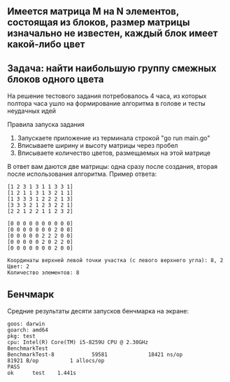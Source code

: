 ## Имеется матрица M на N элементов, состоящая из блоков, размер матрицы изначально не известен, каждый блок имеет какой-либо цвет
## Задача: найти наибольшую группу смежных блоков одного цвета

На решение тестового задания потребовалось 4 часа, из которых полтора часа ушло на формирование алгоритма в голове и тесты неудачных идей

Правила запуска задания
1. Запускаете приложение из терминала строкой "go run main.go"
2. Вписываете ширину и высоту матрицы через пробел
3. Вписываете количество цветов, размещаемых на этой матрице

В ответ вам даются две матрицы: одна сразу после создания, вторая после использования алгоритма. 
Пример ответа:

```
[1 2 3 1 3 1 1 3 3 1]
[1 2 1 1 3 1 3 2 1 1]
[1 3 3 3 1 2 2 2 1 3]
[3 3 3 2 1 2 3 2 2 1]
[2 2 1 2 2 1 1 2 3 2]

[0 0 0 0 0 0 0 0 0 0]
[0 0 0 0 0 0 0 2 0 0]
[0 0 0 0 0 2 2 2 0 0]
[0 0 0 0 0 2 0 2 2 0]
[0 0 0 0 0 0 0 2 0 0]

Координаты верхней левой точки участка (с левого верхнего угла): 8, 2
Цвет: 2
Количество элементов: 8
```

## Бенчмарк
Средние результаты десяти запусков бенчмарка на экране:

```
goos: darwin
goarch: amd64
pkg: test
cpu: Intel(R) Core(TM) i5-8259U CPU @ 2.30GHz
BenchmarkTest
BenchmarkTest-8            59581             18421 ns/op           81921 B/op          1 allocs/op
PASS
ok      test    1.441s
```